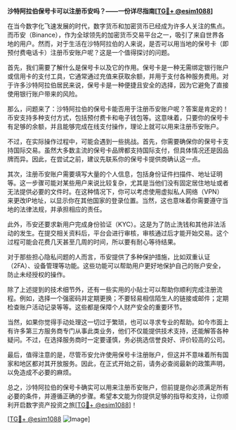 **沙特阿拉伯保号卡可以注册币安吗？——一份详尽指南[[TG💪+ @esim1088](https://t.me/s/esim1088)]**

在当今数字化飞速发展的时代，数字货币和加密货币已经成为许多人关注的焦点。而币安（Binance），作为全球领先的加密货币交易平台之一，吸引了来自世界各地的用户。然而，对于生活在沙特阿拉伯的人来说，是否可以用当地的保号卡（即预付费电话卡）注册币安账户呢？这是一个值得探讨的问题。

首先，我们需要了解什么是保号卡以及它的作用。保号卡是一种无需绑定银行账户或信用卡的支付工具，它通常通过充值来获取余额，并用于支付各种服务费用。对于许多沙特阿拉伯居民来说，保号卡是一种便捷且安全的选择，因为它避免了直接使用银行账户带来的风险。

那么，问题来了：沙特阿拉伯的保号卡能否用于注册币安账户呢？答案是肯定的！币安支持多种支付方式，包括预付费卡和电子钱包等。这意味着，只要你的保号卡有足够的余额，并且能够完成在线支付操作，理论上就可以用来注册币安账户。

不过，在实际操作过程中，可能会遇到一些挑战。首先，你需要确保你的保号卡支持国际交易。虽然大多数主流的保号卡品牌都支持国际支付，但具体情况还是因品牌而异。因此，在尝试之前，建议先联系你的保号卡提供商确认这一点。

其次，注册币安账户需要填写大量的个人信息，包括身份证件扫描件、地址证明等。这一步骤可能对某些用户来说比较复杂，尤其是当他们没有固定居住地址或者无法提供必要的文件时。在这种情况下，你可以考虑使用虚拟私人网络（VPN）来更改IP地址，以显示你在其他国家的登录位置。当然，这也意味着你需要遵守当地的法律法规，并承担相应的责任。

此外，币安还要求新用户完成身份验证（KYC）。这是为了防止洗钱和其他非法活动的发生。在提交相关资料后，平台会进行审核，审核通过后才能开始交易。这个过程可能会花费几天甚至几周的时间，所以要有耐心等待结果。

对于那些担心隐私问题的人而言，币安提供了多种保护措施，比如双重认证（2FA）、设备管理等功能。这些功能可以帮助用户更好地保护自己的账户安全，防止未经授权的操作。

除了上述提到的技术细节外，还有一些实用的小贴士可以帮助你顺利完成注册流程。例如，选择一个强密码并定期更换；不要轻易相信陌生人的链接或邮件；定期检查账户活动记录等等。这些都是保障个人财产安全的重要环节。

当然，如果你觉得手动处理这一切过于繁琐，也可以寻求专业的帮助。如今市面上有许多第三方服务商专门从事此类业务，他们不仅能提供技术支持，还能解答各种疑问。不过，在选择服务商时一定要谨慎，务必挑选信誉良好、评价较高的公司。

最后，值得注意的是，尽管币安允许使用保号卡注册账户，但这并不意味着所有国家和地区都对其开放服务。因此，在正式开始之前，请务必查阅最新的政策声明，以免造成不必要的麻烦。

总之，沙特阿拉伯的保号卡确实可以用来注册币安账户，但前提是你必须满足所有必要的条件，并遵循正确的步骤。希望本文能为你提供足够的指导和支持，让你顺利开启数字资产投资之旅[[TG💪+ @esim1088](https://t.me/s/esim1088)]！

[[TG💪+ @esim1088](https://t.me/s/esim1088) ![Image](https://i.postimg.cc/4NQfJmqS/Snipaste-2025-05-13-00-14-12.png)]